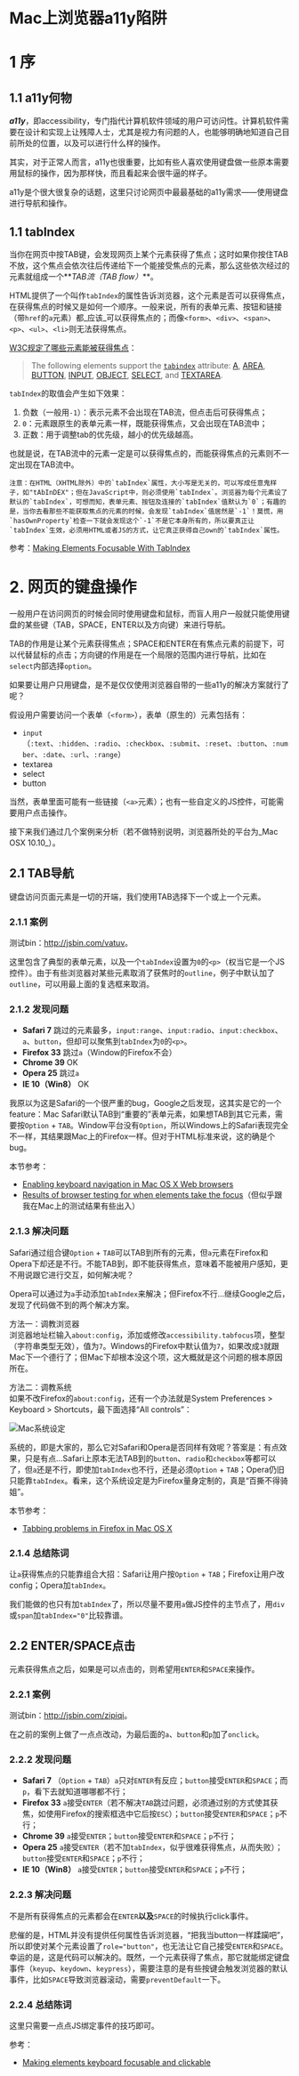 Mac上浏览器a11y陷阱
===

# 1 序

## 1.1 a11y何物

**_a11y_**，即accessibility，专门指代计算机软件领域的用户可访问性。计算机软件需要在设计和实现上让残障人士，尤其是视力有问题的人，也能够明确地知道自己目前所处的位置，以及可以进行什么样的操作。

其实，对于正常人而言，a11y也很重要，比如有些人喜欢使用键盘做一些原本需要用鼠标的操作，因为那样快，而且看起来会很牛逼的样子。

a11y是个很大很复杂的话题，这里只讨论网页中最最基础的a11y需求——使用键盘进行导航和操作。

## 1.1 tabIndex

当你在网页中按TAB键，会发现网页上某个元素获得了焦点；这时如果你按住TAB不放，这个焦点会依次往后传递给下一个能接受焦点的元素，那么这些依次经过的元素就组成一个**_TAB流（TAB flow）_**。

HTML提供了一个叫作`tabIndex`的属性告诉浏览器，这个元素是否可以获得焦点，在获得焦点的时候又是如何一个顺序。一般来说，所有的表单元素、按钮和链接（带`href`的`a`元素）都_应该_可以获得焦点的；而像`<form>`、`<div>`、`<span>`、`<p>`、`<ul>`、`<li>`则无法获得焦点。

[W3C规定了哪些元素能被获得焦点](http://www.w3.org/TR/html401/interact/forms.html#adef-tabindex)：

> The following elements support the [`tabindex`](http://www.w3.org/TR/html401/interact/forms.html#adef-tabindex) attribute: [A](http://www.w3.org/TR/html401/struct/links.html#edef-A), [AREA](http://www.w3.org/TR/html401/struct/objects.html#edef-AREA), [BUTTON](http://www.w3.org/TR/html401/interact/forms.html#edef-BUTTON), [INPUT](http://www.w3.org/TR/html401/interact/forms.html#edef-INPUT), [OBJECT](http://www.w3.org/TR/html401/struct/objects.html#edef-OBJECT), [SELECT](http://www.w3.org/TR/html401/interact/forms.html#edef-SELECT), and [TEXTAREA](http://www.w3.org/TR/html401/interact/forms.html#edef-TEXTAREA).

`tabIndex`的取值会产生如下效果：

1. 负数（一般用`-1`）：表示元素不会出现在TAB流，但点击后可获得焦点；
2. `0`：元素跟原生的表单元素一样，既能获得焦点，又会出现在TAB流中；
3. 正数：用于调整tab的优先级，越小的优先级越高。

也就是说，在TAB流中的元素一定是可以获得焦点的，而能获得焦点的元素则不一定出现在TAB流中。

	注意：在HTML（XHTML除外）中的`tabIndex`属性，大小写是无关的，可以写成任意鬼样子，如"tAbInDEX"；但在JavaScript中，则必须使用`tabIndex`。浏览器为每个元素设了默认的`tabIndex`，可想而知，表单元素、按钮及连接的`tabIndex`值默认为`0`；有趣的是，当你去看那些不能获取焦点的元素的时候，会发现`tabIndex`值居然是`-1`！莫慌，用`hasOwnProperty`检查一下就会发现这个`-1`不是它本身所有的，所以要真正让`tabIndex`生效，必须用HTML或者JS的方式，让它真正获得自己own的`tabIndex`属性。

参考：[Making Elements Focusable With TabIndex](http://snook.ca/archives/accessibility_and_usability/elements_focusable_with_tabindex)

# 2. 网页的键盘操作

一般用户在访问网页的时候会同时使用键盘和鼠标，而盲人用户一般就只能使用键盘的某些键（TAB，SPACE，ENTER以及方向键）来进行导航。

TAB的作用是让某个元素获得焦点；SPACE和ENTER在有焦点元素的前提下，可以代替鼠标的点击；方向键的作用是在一个局限的范围内进行导航，比如在`select`内部选择`option`。

如果要让用户只用键盘，是不是仅仅使用浏览器自带的一些a11y的解决方案就行了呢？

假设用户需要访问一个表单（`<form>`），表单（原生的）元素包括有：

* `input`（`:text`、`:hidden`、`:radio`、`:checkbox`、`:submit`、`:reset`、`:button`、`:number`、`:date`、`:url`、`:range`）
* textarea
* select
* button

当然，表单里面可能有一些链接（`<a>`元素）；也有一些自定义的JS控件，可能需要用户点击操作。

接下来我们通过几个案例来分析（若不做特别说明，浏览器所处的平台为_Mac OSX 10.10_）。

## 2.1 TAB导航

键盘访问页面元素是一切的开端，我们使用TAB选择下一个或上一个元素。

### 2.1.1 案例

测试bin：<http://jsbin.com/vatuv>。

这里包含了典型的表单元素，以及一个`tabIndex`设置为`0`的`<p>`（权当它是一个JS控件）。由于有些浏览器对某些元素取消了获焦时的`outline`，例子中默认加了`outline`，可以用最上面的复选框来取消。

### 2.1.2 发现问题

* **Safari 7** 跳过的元素最多，`input:range`、`input:radio`、`input:checkbox`、`a`、`button`，但却可以聚焦到`tabIndex`为`0`的`<p>`。
* **Firefox 33** 跳过`a`（Window的Firefox不会）
* **Chrome 39** OK
* **Opera 25** 跳过`a`
* **IE 10（Win8）** OK

我原以为这是Safari的一个很严重的bug，Google之后发现，这其实是它的一个feature：Mac Safari默认TAB到“重要的”表单元素，如果想TAB到其它元素，需要按`Option` + `TAB`。Window平台没有`Option`，所以Windows上的Safari表现完全不一样，其结果跟Mac上的Firefox一样。但对于HTML标准来说，这的确是个bug。

本节参考：

* [Enabling keyboard navigation in Mac OS X Web browsers](http://www.456bereastreet.com/archive/200906/enabling_keyboard_navigation_in_mac_os_x_web_browsers/)
* [Results of browser testing for when elements take the focus](http://jspro.brothercake.com/focus/results.html)（但似乎跟我在Mac上的测试结果有些出入）

### 2.1.3 解决问题

Safari通过组合键`Option` + `TAB`可以TAB到所有的元素，但`a`元素在Firefox和Opera下却还是不行。不能TAB到，即不能获得焦点，意味着不能被用户感知，更不用说跟它进行交互，如何解决呢？

Opera可以通过为`a`手动添加`tabIndex`来解决；但Firefox不行...继续Google之后，发现了代码做不到的两个解决方案。

方法一：调教浏览器  
浏览器地址栏输入`about:config`，添加或修改`accessibility.tabfocus`项，整型（字符串类型无效），值为`7`。Windows的Firefox中默认值为`7`，如果改成`3`就跟Mac下一个德行了；但Mac下却根本没这个项，这大概就是这个问题的根本原因所在。

方法二：调教系统  
如果不改Firefox的`about:config`，还有一个办法就是System Preferences > Keyboard > Shortcuts，最下面选择“All controls”：

![Mac系统设定](/images/posts/mac_setting_keyboard.png)

系统的，即是大家的，那么它对Safari和Opera是否同样有效呢？答案是：有点效果，只是有点...Safari上原本无法TAB到的`button`、`radio`和`checkbox`等都可以了，但`a`还是不行，即使加`tabIndex`也不行，还是必须`Option` + `TAB`；Opera仍旧只能靠`tabIndex`。看来，这个系统设定是为Firefox量身定制的，真是“百撕不得骑姐”。

本节参考：

* [Tabbing problems in Firefox in Mac OS X](http://robertnyman.com/2007/01/18/551/)

### 2.1.4 总结陈词

让`a`获得焦点的只能靠组合大招：Safari让用户按`Option` + `TAB`；Firefox让用户改config；Opera加`tabIndex`。

我们能做的也只有加`tabIndex`了，所以尽量不要用`a`做JS控件的主节点了，用`div`或`span`加`tabIndex="0"`比较靠谱。

## 2.2 ENTER/SPACE点击

元素获得焦点之后，如果是可以点击的，则希望用`ENTER`和`SPACE`来操作。

### 2.2.1 案例

测试bin：<http://jsbin.com/zipiqi>。

在之前的案例上做了一点点改动，为最后面的`a`、`button`和`p`加了`onclick`。

### 2.2.2 发现问题

* **Safari 7** （`Option` + `TAB`）`a`只对`ENTER`有反应；`button`接受`ENTER`和`SPACE`；而`p`，看下去就知道哪哪都不行；
* **Firefox 33** `a`接受`ENTER`（若不解决`TAB`跳过问题，必须通过别的方式使其获焦，如使用Firefox的搜索框选中它后按`ESC`）；`button`接受`ENTER`和`SPACE`；`p`不行；
* **Chrome 39** `a`接受`ENTER`；`button`接受`ENTER`和`SPACE`；`p`不行；
* **Opera 25** `a`接受`ENTER`（若不加`tabIndex`，似乎很难获得焦点，从而失败）；`button`接受`ENTER`和`SPACE`；`p`不行；
* **IE 10（Win8）** `a`接受`ENTER`；`button`接受`ENTER`和`SPACE`；`p`不行；

### 2.2.3 解决问题

不是所有获得焦点的元素都会在`ENTER`**以及**`SPACE`的时候执行click事件。

悲催的是，HTML并没有提供任何属性告诉浏览器，“把我当button一样蹂躏吧”，所以即使对某个元素设置了`role="button"`，也无法让它自己接受`ENTER`和`SPACE`。幸运的是，这是代码可以解决的。既然，一个元素获得了焦点，那它就能绑定键盘事件（`keyup`、`keydown`、`keypress`），需要注意的是有些按键会触发浏览器的默认事件，比如`SPACE`导致浏览器滚动，需要`preventDefault`一下。

### 2.2.4 总结陈词

这里只需要一点点JS绑定事件的技巧即可。

参考：

* [Making elements keyboard focusable and clickable](http://www.456bereastreet.com/archive/201302/making_elements_keyboard_focusable_and_clickable/)